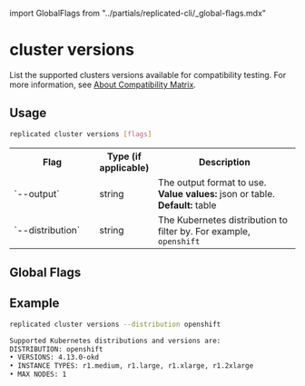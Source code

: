 import GlobalFlags from "../partials/replicated-cli/_global-flags.mdx"

# cluster versions

List the supported clusters versions available for compatibility testing. For more information, see [About Compatibility Matrix](/vendor/testing-about).

## Usage

```bash
replicated cluster versions [flags]
```

  <table>
  <tr>
    <th width="30%">Flag</th>
    <th width="20%">Type (if applicable)</th>
    <th width="50%">Description</th>
  </tr>
  <tr>
    <td>`--output`</td>
    <td>string</td>
    <td>The output format to use. <strong>Value values:</strong> json or table. <strong>Default:</strong> table</td>
  </tr>
  <tr>
    <td>`--distribution`</td>
    <td>string</td>
    <td>The Kubernetes distribution to filter by. For example, <code>openshift</code></td>
  </tr>
</table>

## Global Flags

<GlobalFlags/>

## Example

```bash
replicated cluster versions --distribution openshift

Supported Kubernetes distributions and versions are:
DISTRIBUTION: openshift
• VERSIONS: 4.13.0-okd
• INSTANCE TYPES: r1.medium, r1.large, r1.xlarge, r1.2xlarge
• MAX NODES: 1
```
                 
